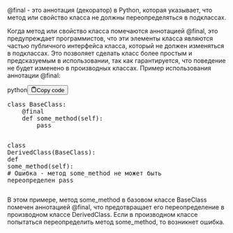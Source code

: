 <p>@final - это аннотация (декоратор) в Python, которая указывает, 
что метод или свойство класса не должны переопределяться в подклассах.</p>
<p>Когда метод или свойство класса помечаются аннотацией @final, это предупреждает программистов, 
что эти элементы класса являются частью публичного интерфейса класса, который не должен изменяться в подклассах. 
Это позволяет сделать класс более простым и предсказуемым в использовании, так как гарантируется, 
что поведение не будет изменено в производных классах.
Пример использования аннотации @final:</p>
<div class="code-element"><div class="lang-line"><text>python</text><button class="copy-button" id="code462b" onclick="copyCode(code462, code462b)"><svg stroke="currentColor" fill="none" stroke-width="2" viewBox="0 0 24 24" stroke-linecap="round" stroke-linejoin="round" class="h-4 w-4" height="1em" width="1em" xmlns="http://www.w3.org/2000/svg"><path d="M16 4h2a2 2 0 0 1 2 2v14a2 2 0 0 1-2 2H6a2 2 0 0 1-2-2V6a2 2 0 0 1 2-2h2"></path><rect x="8" y="2" width="8" height="4" rx="1" ry="1"></rect></svg><text>Copy code</text></button></div><div class="code" id="code462"><div class="highlight"><pre><span></span><span class="k">class</span> <span class="nc">BaseClass</span><span class="p">:</span>
    <span class="nd">@final</span>
    <span class="k">def</span> <span class="nf">some_method</span><span class="p">(</span><span class="bp">self</span><span class="p">):</span>
        <span class="k">pass</span>

<span class="k">class</span> <span class="nc">DerivedClass</span><span class="p">(</span><span class="n">BaseClass</span><span class="p">):</span>
    <span class="k">def</span> <span class="nf">some_method</span><span class="p">(</span><span class="bp">self</span><span class="p">):</span>  <span class="c1"># Ошибка - метод some_method не может быть переопределен</span>
        <span class="k">pass</span>
</pre></div></div></div>

<p>В этом примере, метод some_method в базовом классе BaseClass помечен аннотацией @final, 
что предотвращает его переопределение в производном классе DerivedClass. 
Если в производном классе попытаться переопределить метод some_method, то возникнет ошибка.</p>